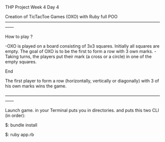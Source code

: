 THP Project Week 4 Day 4

Creation of TicTacToe Games (OXO)
with Ruby full POO
——————————————————————————————————————

How to play ?

-OXO is played on a board consisting of 3x3 squares. Initially all squares are empty. The goal of OXO is to be the first to form a row with 3 own marks.
-Taking turns, the players put their mark (a cross or a circle) in one of the empty squares.

End

The first player to form a row (horizontally, vertically or diagonally) with 3 of his own marks wins the game.

——————————————————————————————————————

Launch game.
in your Terminal puts you in directories. and puts this two CLI (in order):

$: bundle install

$: ruby app.rb
